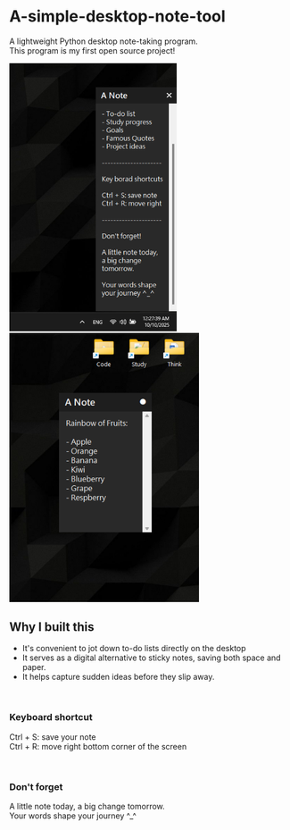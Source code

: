# A-simple-desktop-note-tool
A lightweight Python desktop note-taking program.  
This program is my first open source project!  

<p>
  <img src="./images/screenshot.png" width="300">
  &nbsp;&nbsp;&nbsp;&nbsp;&nbsp;&nbsp;&nbsp;&nbsp;
  <img src="./images/screenshot2.png" width="340">
</p>

## Why I built this
- It's convenient to jot down to-do lists directly on the desktop
- It serves as a digital alternative to sticky notes, saving both space and paper.  
- It helps capture sudden ideas before they slip away.

<br>

### Keyboard shortcut
Ctrl + S: save your note  
Ctrl + R: move right bottom corner of the screen  

<br>

### Don't forget
A little note today, a big change tomorrow.  
Your words shape your journey ^_^  
